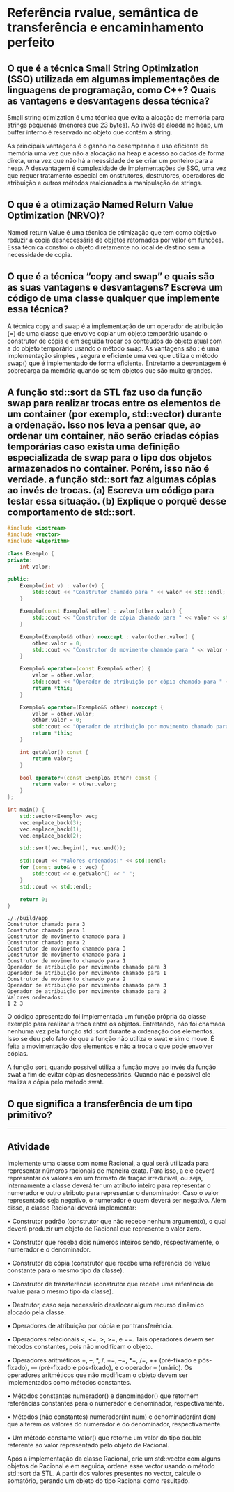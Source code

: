 # Referência rvalue, semântica de transferência e encaminhamento perfeito

## O que é a técnica Small String Optimization (SSO) utilizada em algumas implementações de linguagens de programação, como C++? Quais as vantagens e desvantagens dessa técnica?
Small string otimization é uma técnica que evita a aloação de memória para strings pequenas (menores que 23 bytes). Ao invés de aloada no heap, um buffer interno é reservado no objeto que contém a string.

As principais vantagens é o ganho no desempenho e uso eficiente de memória uma vez que não a alocação na heap e acesso ao dados de forma direta, uma vez que não há a neessidade de se criar um ponteiro para a heap. A desvantagem é complexidade de implementações de SSO, uma vez que requer tratamento especial em onstrutores, destrutores, operadores de atribuição e outros métodos realcionados à manipulação de strings. 

## O que é a otimização Named Return Value Optimization (NRVO)?
Named return Value é uma técnica de otimização que tem como objetivo reduzir a cópia desnecessária de objetos retornados por valor em funções. Essa técnica constroi o objeto diretamente no local de destino sem a necessidade de copia.

## O que é a técnica “copy and swap” e quais são as suas vantagens e desvantagens? Escreva um código de uma classe qualquer que implemente essa técnica?
A técnica copy and swap é a implementação de um operador de atribuição (=) de uma classe que envolve copiar um objeto temporário usando o construtor de cópia e em seguida trocar os conteúdos do objeto atual com a do objeto temporário usando o método swap. As vantagens são : é uma implementação simples , segura e eficiente uma vez que utiliza o método swap() que é implementado de forma eficiente. Entretanto a desvantagem é sobrecarga da memória quando se tem objetos que são muito grandes.

## A função std::sort da STL faz uso da função swap para realizar trocas entre os elementos de um container (por exemplo, std::vector) durante a ordenação. Isso nos leva a pensar que, ao ordenar um container, não serão criadas cópias temporárias caso exista uma definição especializada de swap para o tipo dos objetos armazenados no container. Porém, isso não é verdade. a função std::sort faz algumas cópias ao invés de trocas. (a) Escreva um código para testar essa situação. (b) Explique o porquê desse comportamento de std::sort.

```C++
#include <iostream>
#include <vector>
#include <algorithm>

class Exemplo {
private:
    int valor;

public:
    Exemplo(int v) : valor(v) {
        std::cout << "Construtor chamado para " << valor << std::endl;
    }

    Exemplo(const Exemplo& other) : valor(other.valor) {
        std::cout << "Construtor de cópia chamado para " << valor << std::endl;
    }

    Exemplo(Exemplo&& other) noexcept : valor(other.valor) {
        other.valor = 0;
        std::cout << "Construtor de movimento chamado para " << valor << std::endl;
    }

    Exemplo& operator=(const Exemplo& other) {
        valor = other.valor;
        std::cout << "Operador de atribuição por cópia chamado para " << valor << std::endl;
        return *this;
    }

    Exemplo& operator=(Exemplo&& other) noexcept {
        valor = other.valor;
        other.valor = 0;
        std::cout << "Operador de atribuição por movimento chamado para " << valor << std::endl;
        return *this;
    }

    int getValor() const {
        return valor;
    }

    bool operator<(const Exemplo& other) const {
        return valor < other.valor;
    }
};

int main() {
    std::vector<Exemplo> vec;
    vec.emplace_back(3);
    vec.emplace_back(1);
    vec.emplace_back(2);

    std::sort(vec.begin(), vec.end());

    std::cout << "Valores ordenados:" << std::endl;
    for (const auto& e : vec) {
        std::cout << e.getValor() << " ";
    }
    std::cout << std::endl;

    return 0;
}


```
```
././build/app
Construtor chamado para 3
Construtor chamado para 1
Construtor de movimento chamado para 3
Construtor chamado para 2
Construtor de movimento chamado para 3
Construtor de movimento chamado para 1
Construtor de movimento chamado para 1
Operador de atribuição por movimento chamado para 3
Operador de atribuição por movimento chamado para 1
Construtor de movimento chamado para 2
Operador de atribuição por movimento chamado para 3
Operador de atribuição por movimento chamado para 2
Valores ordenados:
1 2 3 
```
O código apresentado foi implementada um função própria da classe exemplo para realizar a troca entre os objetos. Entretando, não foi chamada nenhuma vez pela função std::sort durante a ordenação dos elementos. Isso se deu pelo fato de que a função não utiliza o swat e sim o move. É feita a movimentação dos elementos e não a troca o que pode envolver cópias.

A função sort, quando possível utiliza a função move ao invés da função swat a fim de evitar cópias desnecessárias. Quando não é possível ele realiza a cópia pelo método swat.

## O que significa a transferência de um tipo primitivo?

--- 

## Atividade 
Implemente uma classe com nome Racional, a qual será utilizada para representar números racionais de
maneira exata. Para isso, a ele deverá representar os valores em um formato de fração irredutível, ou seja,
internamente a classe deverá ter um atributo inteiro para representar o numerador e outro atributo para
representar o denominador. Caso o valor representado seja negativo, o numerador é quem deverá ser negativo.
Além disso, a classe Racional deverá implementar:

• Construtor padrão (construtor que não recebe nenhum argumento), o qual deverá produzir um objeto de
Racional que represente o valor zero.

• Construtor que receba dois números inteiros sendo, respectivamente, o numerador e o denominador.

• Construtor de cópia (construtor que recebe uma referência de lvalue constante para o mesmo tipo da classe).

• Construtor de transferência (construtor que recebe uma referência de rvalue para o mesmo tipo da classe).

• Destrutor, caso seja necessário desalocar algum recurso dinâmico alocado pela classe.
    
• Operadores de atribuição por cópia e por transferência.

• Operadores relacionais <, <=, >, >=, e ==. Tais operadores devem ser métodos constantes, pois não modificam o objeto.

• Operadores aritméticos +, –, *, /, +=, –=, *=, /=, ++ (pré-fixado e pós-fixado), –– (pré-fixado e pós-fixado), e o operador – (unário). Os operadores aritméticos que não modificam o objeto devem ser
implementados como métodos constantes.

• Métodos constantes numerador() e denominador() que retornem referências constantes para o numerador e denominador, respectivamente.

• Métodos (não constantes) numerador(int num) e denominador(int den) que alterem os valores do numerador e do denominador, respectivamente.

• Um método constante valor() que retorne um valor do tipo double referente ao valor representado pelo objeto de Racional.

Após a implementação da classe Racional, crie um std::vector<Racional> com alguns objetos de Racional e em seguida, ordene esse vector usando o método std::sort da STL. A partir dos valores presentes no vector, calcule o somatório, gerando um objeto do tipo Racional como resultado.
